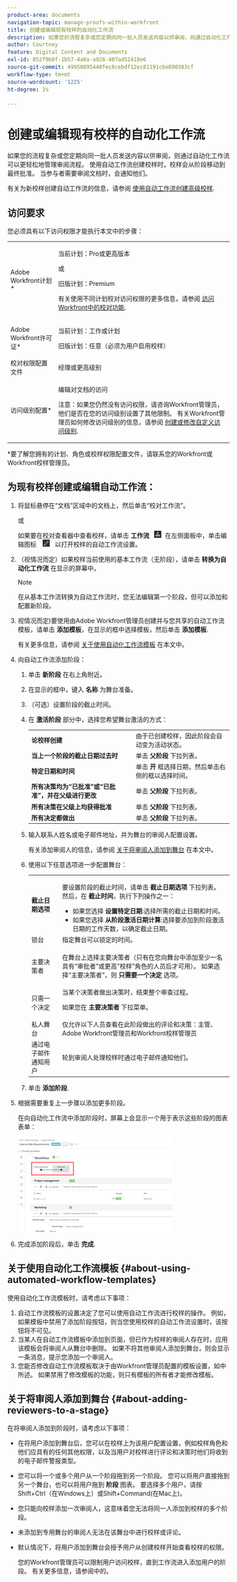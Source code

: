```yaml
---
product-area: documents
navigation-topic: manage-proofs-within-workfront
title: 创建或编辑现有校样的自动化工作流
description: 如果您的流程复杂或您定期向同一批人员发送内容以供审阅，则通过自动化工作流可以更轻松地管理审阅流程。 使用自动工作流创建校样时，校样会从阶段移动到最终批准。 当参与者需要审阅文档时，会通知他们。
author: Courtney
feature: Digital Content and Documents
exl-id: 852f960f-1b57-4a8a-a928-407ad52418e6
source-git-commit: 49950895440fec8cebdf12ec81191c6e890383cf
workflow-type: tm+mt
source-wordcount: '1225'
ht-degree: 1%

---
```


# 创建或编辑现有校样的自动化工作流

如果您的流程复杂或您定期向同一批人员发送内容以供审阅，则通过自动化工作流可以更轻松地管理审阅流程。 使用自动工作流创建校样时，校样会从阶段移动到最终批准。 当参与者需要审阅文档时，会通知他们。

有关为新校样创建自动工作流的信息，请参阅 [使用自动工作流创建高级校样](../../../review-and-approve-work/proofing/creating-proofs-within-workfront/create-automated-proof-workflow.md).

## 访问要求

您必须具有以下访问权限才能执行本文中的步骤：

<table style="table-layout:auto"> 
 <col> 
 <col> 
 <tbody> 
  <tr> 
   <td role="rowheader">Adobe Workfront计划*</td> 
   <td> <p>当前计划：Pro或更高版本</p> <p>或</p> <p>旧版计划：Premium</p> <p>有关使用不同计划校对访问权限的更多信息，请参阅 <a href="/help/quicksilver/administration-and-setup/manage-workfront/configure-proofing/access-to-proofing-functionality.md" class="MCXref xref">访问Workfront中的校对功能</a>.</p> </td> 
  </tr> 
  <tr> 
   <td role="rowheader">Adobe Workfront许可证*</td> 
   <td> <p>当前计划：工作或计划</p> <p>旧版计划：任意（必须为用户启用校样）</p> </td> 
  </tr> 
  <tr> 
   <td role="rowheader">校对权限配置文件 </td> 
   <td>经理或更高级别</td> 
  </tr> 
  <tr> 
   <td role="rowheader">访问级别配置*</td> 
   <td> <p>编辑对文档的访问</p> <p>注意：如果您仍然没有访问权限，请咨询Workfront管理员，他们是否在您的访问级别设置了其他限制。 有关Workfront管理员如何修改访问级别的信息，请参阅 <a href="../../../administration-and-setup/add-users/configure-and-grant-access/create-modify-access-levels.md" class="MCXref xref">创建或修改自定义访问级别</a>.</p> </td> 
  </tr> 
 </tbody> 
</table>

&#42;要了解您拥有的计划、角色或校样权限配置文件，请联系您的Workfront或Workfront校样管理员。

## 为现有校样创建或编辑自动工作流：

1. 将鼠标悬停在“文档”区域中的文档上，然后单击“校对工作流”。

   或

   如果要在校对查看器中查看校样，请单击 **工作流** ![](assets/workflow-icon-proofing-viewer.png) 在左侧面板中，单击编辑图标 ![](assets/edit-icon-proofing-viewer.png) 以打开校样的自动工作流设置。

1. （视情况而定）如果校样当前使用的基本工作流（无阶段），请单击 **转换为自动化工作流** 在显示的屏幕中。

   >[!NOTE]
   >
   >在从基本工作流转换为自动工作流时，您无法编辑第一个阶段，但可以添加和配置新阶段。

1. 视情况而定)要使用由Adobe Workfront管理员创建并与您共享的自动工作流模板，请单击 **添加模板**，在显示的框中选择模板，然后单击 **添加模板**.

   有关更多信息，请参阅 [关于使用自动化工作流模板](#about-using-automated-workflow-templates) 在本文中。

1. 向自动工作流添加阶段：

   1. 单击 **新阶段** 在右上角附近。
   1. 在显示的框中，键入 **名称** 为舞台准备。
   1. （可选）设置阶段的截止时间。
   1. 在 **激活阶段** 部分中，选择您希望舞台激活的方式：


      <table>
      <tbody>
      <tr>
      <td><strong>论校样创建</strong></td>
      <td>由于已创建校样，因此阶段会自动变为活动状态。</td>
      </tr>
      <tr>
      <td><strong>当上一个阶段的截止日期过去时</strong></td>
      <td>单击 <strong>父阶段</strong> 下拉列表。</td>
      </tr>
      <tr>
      <td><strong>特定日期和时间</strong></td>
      <td>单击 <strong>开</strong> 框选择日期，然后单击右侧的框以选择时间。</td>
      </tr>
      <tr>
      <td><strong>所有决策均为“已批准”或“已批准”，并在父级进行更改</strong></td>
      <td>单击 <strong>父阶段</strong> 下拉列表。</td>
      </tr>
      <tr>
      <td><strong>所有决策在父级上均获得批准</strong></td>
      <td>单击 <strong>父阶段</strong> 下拉列表。</td>
      </tr>
      <tr>
      <td><strong>所有决定都做出</strong></td>
      <td>单击 <strong>父阶段</strong> 下拉列表。</td>
      </tr>
      </tbody>
      </table>


   1. 输入联系人姓名或电子邮件地址，并为舞台的审阅人配置设置。

      有关添加审阅人的信息，请参阅 [关于将审阅人添加到舞台](#about-adding-reviewers-to-a-stage) 在本文中。

   1. 使用以下任意选项进一步配置舞台：

      <table style="table-layout:auto">
       <col>
       <col>
       <tbody>
        <tr>
         <td role="rowheader"><strong>截止日期选项</strong> </td>
         <td><p>要设置阶段的截止时间，请单击 <strong>截止日期选项</strong> 下拉列表。 然后，在 <strong>截止时间</strong>，执行下列操作之一：</p>
          <ul>
           <li>如果您选择 <strong>设置特定日期</strong>:选择所需的截止日期和时间。</li>
           <li>如果您选择 <strong>从阶段激活日期计算</strong>:选择要添加到阶段激活日期的工作天数，以确定截止日期。</li>
          </ul></td>
        </tr>
        <tr>
         <td role="rowheader">锁台</td>
         <td>指定舞台可以锁定的时间。 </td>
        </tr>
        <tr>
         <td role="rowheader">主要决策者</td>
         <td><p>在舞台上选择主要决策者（只有在您向舞台中添加至少一名具有“审批者”或更高“校样”角色的人员后才可用）。 如果选择“主要决策者”，则 <strong>只需要一个决定</strong> 选项。</p></td>
        </tr>
        <tr>
         <td role="rowheader">只需一个决定</td>
         <td>当某个决策者做出决策时，结束整个审查过程。<p>如果您在 <strong>主要决策者</strong> 下拉菜单。</p></td>
        </tr>
        <tr>
         <td role="rowheader">私人舞台</td>
         <td>仅允许以下人员查看在此阶段做出的评论和决策：主管、Adobe Workfront管理员和Workfront校样管理员</td>
        </tr>
        <tr>
         <td role="rowheader">通过电子邮件通知用户</td>
         <td>轮到审阅人处理校样时通过电子邮件通知他们。</td>
        </tr>
       </tbody>
      </table>

   1. 单击 **添加阶段**.

1. 根据需要重复上一步骤以添加更多阶段。

   在向自动化工作流中添加阶段时，屏幕上会显示一个用于表示这些阶段的图表表单：

   ![](assets/workflow-diagram-existing-proof-qs-350x215.png)

1. 完成添加阶段后，单击 **完成**.

## 关于使用自动化工作流模板 {#about-using-automated-workflow-templates}

使用自动化工作流模板时，请考虑以下事项：

1. 自动工作流模板的设置决定了您可以使用自动工作流进行校样的操作。 例如，如果模板中禁用了添加阶段按钮，则当您使用校样的自动工作流设置时，该按钮将不可见。
1. 当某人在自动工作流模板中添加到页面，但已作为校样的审阅人存在时，应用该模板会将审阅人从舞台中删除。 如果不将其他审阅人添加到舞台，则会显示一条消息，提示您添加一个审阅人。
1. 您能否修改自动工作流模板取决于由Workfront管理员配置的模板设置，如中所述。 如果禁用了修改模板的功能，则只有模板的所有者才能修改模板。

## 关于将审阅人添加到舞台 {#about-adding-reviewers-to-a-stage}

在将审阅人添加到阶段时，请考虑以下事项：

* 在将用户添加到舞台后，您可以在校样上为该用户配置设置，例如校样角色和他们应具有的任何其他权限，以及当用户对校样进行评论和决策时他们将收到的电子邮件警报类型。
* 您可以将一个或多个用户从一个阶段拖到另一个阶段。 您可以将用户直接拖到另一个舞台，也可以将用户拖到 **阶段** 图表。 要选择多个用户，请按Shift+Ctrl（在Windows上）或Shift+Command(在Mac上)。
* 您只能向校样添加一次审阅人，这意味着您无法将同一人添加到校样的多个阶段。
* 未添加到专用舞台的审阅人无法在该舞台中进行校样或评论。
* 默认情况下，将用户添加到舞台会授予用户从创建校样开始查看校样的权限。

   您的Workfront管理员可以限制用户访问校样，直到工作流进入添加用户的阶段。 有关更多信息，请参阅中的。
